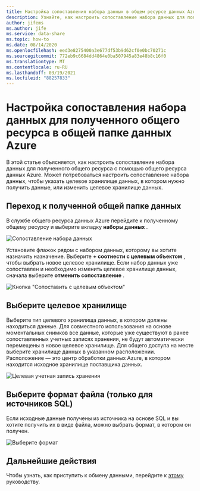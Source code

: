 ```yaml
---
title: Настройка сопоставления набора данных в общем ресурсе данных Azure
description: Узнайте, как настроить сопоставление набора данных для полученного общего ресурса с помощью общего ресурса данных Azure.
author: jifems
ms.author: jife
ms.service: data-share
ms.topic: how-to
ms.date: 08/14/2020
ms.openlocfilehash: eed3e8275400a3e677df53b9d62cf0e0bc70271c
ms.sourcegitcommit: 772eb9c6684dd4864e0ba507945a83e48b8c16f0
ms.translationtype: MT
ms.contentlocale: ru-RU
ms.lasthandoff: 03/19/2021
ms.locfileid: "88257833"
---
```

# <a name="how-to-configure-a-dataset-mapping-for-a-received-share-in-azure-data-share"></a>Настройка сопоставления набора данных для полученного общего ресурса в общей папке данных Azure

В этой статье объясняется, как настроить сопоставление набора данных для полученного общего ресурса с помощью общего ресурса данных Azure. Может потребоваться настроить сопоставление набора данных, чтобы указать целевое хранилище данных, в котором нужно получить данные, или изменить целевое хранилище данных.

## <a name="navigate-to-a-received-data-share"></a>Переход к полученной общей папке данных

В службе общего ресурса данных Azure перейдите к полученному общему ресурсу и выберите вкладку **наборы данных** . 

![Сопоставление набора данных](./media/dataset-mapping.png "Сопоставление набора данных") 

Установите флажок рядом с набором данных, которому вы хотите назначить назначение. Выберите **+ соотнести с целевым объектом** , чтобы выбрать новое целевое хранилище. Если набор данных уже сопоставлен и необходимо изменить целевое хранилище данных, сначала выберите **отменить сопоставление** .

![Кнопка "Сопоставить с целевым объектом"](./media/dataset-map-target.png "Сопоставление с целевым объектом") 

## <a name="select-a-target-store"></a>Выберите целевое хранилище

Выберите тип целевого хранилища данных, в котором должны находиться данные. Для совместного использования на основе моментальных снимков все данные, которые уже существуют в ранее сопоставленных учетных записях хранения, не будут автоматически перемещены в новое целевое хранилище. Для общего доступа на месте выберите хранилище данных в указанном расположении. Расположение — это центр обработки данных Azure, в котором находится исходное хранилище поставщика данных.

![Целевая учетная запись хранения](./media/dataset-map-target-sql.png "Целевое хранилище") 

## <a name="select-a-file-format-sql-sources-only"></a>Выберите формат файла (только для источников SQL)

Если исходные данные получены из источника на основе SQL и вы хотите получить их в виде файла, можно выбрать формат, в котором он получен. 

![Выберите формат](./media/sql-file-formats.png "Форматы файлов SQL")

## <a name="next-steps"></a>Дальнейшие действия

Чтобы узнать, как приступить к обмену данными, перейдите к [этому](share-your-data.md) руководству.



